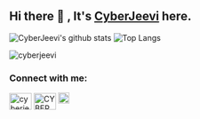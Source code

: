 
## Hi there 👋 , It's [CyberJeevi](http://cyberjeevi-blog.tk/) here.

![CyberJeevi's github stats](https://github-readme-stats.vercel.app/api?username=Cyberjeevi&count_private=true&show_icons=true&theme=dark)
![Top Langs](https://github-readme-stats.vercel.app/api/top-langs/?username=CyberJeevi&hide=&layout=compact&theme=dark)
<p><img align="center" src="https://github-readme-streak-stats.herokuapp.com/?user=cyberjeevi&theme=dark" alt="cyberjeevi" /></p>
<h3 align="left">Connect with me:</h3>
<p align="left">
<a href="https://twitter.com/cyberjeevi" target="blank"><img align="center" src="https://cdn.jsdelivr.net/npm/simple-icons@3.0.1/icons/twitter.svg" alt="cyberjeevi" height="30" width="40" /></a>
<a href="https://www.youtube.com/c/CYBERARENA" target="blank"><img align="center" src="https://cdn.jsdelivr.net/npm/simple-icons@3.0.1/icons/youtube.svg" alt="CYBERARENA" height="30" width="40" /></a>
<a href="https://instagram.com/its__me_cj"><img src="https://image.flaticon.com/icons/svg/174/174855.svg" alt="alt text" width="20" height="20"></a>
</p>
<!--
**cyberjeevi/CyberJeevi** is a ✨ _special_ ✨ repository because its `README.md` (this file) appears on your GitHub profile.

Here are some ideas to get you started:

- 🔭 I’m currently working on ...
- 🌱 I’m currently learning ...
- 👯 I’m looking to collaborate on ...
- 🤔 I’m looking for help with ...
- 💬 Ask me about ...
- 📫 How to reach me: ...
- 😄 Pronouns: ...
- ⚡ Fun fact: ...
-->
